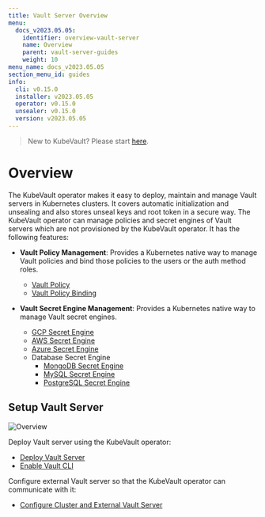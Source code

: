 ```yaml
---
title: Vault Server Overview
menu:
  docs_v2023.05.05:
    identifier: overview-vault-server
    name: Overview
    parent: vault-server-guides
    weight: 10
menu_name: docs_v2023.05.05
section_menu_id: guides
info:
  cli: v0.15.0
  installer: v2023.05.05
  operator: v0.15.0
  unsealer: v0.15.0
  version: v2023.05.05
---
```


> New to KubeVault? Please start [here](/docs/v2023.05.05/concepts/README).

# Overview

The KubeVault operator makes it easy to deploy, maintain and manage Vault servers in Kubernetes clusters. It covers automatic initialization and unsealing and also stores unseal keys and root token in a secure way. The KubeVault operator can manage policies and secret engines of Vault servers which are not provisioned by the KubeVault operator. It has the following features:

- **Vault Policy Management**: Provides a Kubernetes native way to manage Vault policies and bind those policies to the users or the auth method roles.

  - [Vault Policy](/docs/v2023.05.05/guides/policy-management/overview#vaultpolicy)
  - [Vault Policy Binding](/docs/v2023.05.05/guides/policy-management/overview#vaultpolicybinding)

- **Vault Secret Engine Management**: Provides a Kubernetes native way to manage Vault secret engines.

  - [GCP Secret Engine](/docs/v2023.05.05/guides/secret-engines/gcp/overview)
  - [AWS Secret Engine](/docs/v2023.05.05/guides/secret-engines/aws/overview)
  - [Azure Secret Engine](/docs/v2023.05.05/guides/secret-engines/azure/overview)
  - Database Secret Engine
    - [MongoDB Secret Engine](/docs/v2023.05.05/guides/secret-engines/mongodb/overview)
    - [MySQL Secret Engine](/docs/v2023.05.05/guides/secret-engines/mysql/overview)
    - [PostgreSQL Secret Engine](/docs/v2023.05.05/guides/secret-engines/postgres/overview)

## Setup Vault Server

![Overview](/docs/v2023.05.05/images/guides/vault-server/overview_vault_server_guide.svg)

Deploy Vault server using the KubeVault operator:

- [Deploy Vault Server](/docs/v2023.05.05/guides/vault-server/vault-server)
- [Enable Vault CLI](/docs/v2023.05.05/guides/vault-server/vault-server#enable-vault-cli)

 Configure external Vault server so that the  KubeVault operator can communicate with it:

- [Configure Cluster and External Vault Server](/docs/v2023.05.05/guides/vault-server/external-vault-sever)
